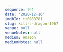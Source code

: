 ```yaml
---
sequence: 944
date: '2020-12-16'
imdbId: tt0180781
slug: kill-a-dragon-1967
venue: null
venueNotes: null
medium: Amazon
mediumNotes: null
---
```


